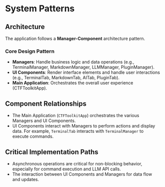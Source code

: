 # System Patterns

## Architecture
The application follows a **Manager-Component** architecture pattern.

### Core Design Pattern
- **Managers**: Handle business logic and data operations (e.g., TerminalManager, MarkdownManager, LLMManager, PluginManager).
- **UI Components**: Render interface elements and handle user interactions (e.g., TerminalTab, MarkdownTab, AITab, PluginTab).
- **Main Application**: Orchestrates the overall user experience (CTFToolkitApp).

## Component Relationships
- The Main Application (`CTFToolkitApp`) orchestrates the various Managers and UI Components.
- UI Components interact with Managers to perform actions and display data. For example, `TerminalTab` interacts with `TerminalManager` to execute commands.

## Critical Implementation Paths
- Asynchronous operations are critical for non-blocking behavior, especially for command execution and LLM API calls.
- The interaction between UI Components and Managers for data flow and updates.
